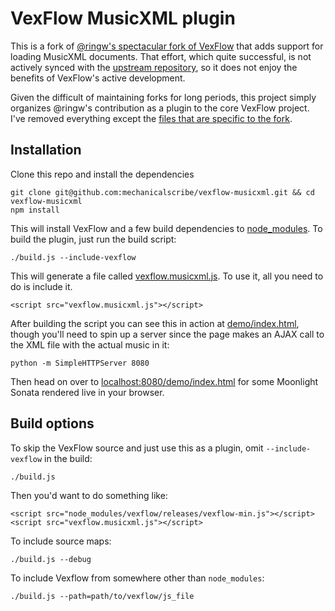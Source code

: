 # VexFlow MusicXML plugin

This is a fork of [@ringw's spectacular fork of VexFlow](https://github.com/ringw/vexflow/tree/musicxml) that adds support for loading MusicXML documents. That effort, which quite successful, is not actively synced with the [upstream repository](https://github.com/0xfe/vexflow), so it does not enjoy the benefits of VexFlow's active development.

Given the difficult of maintaining forks for long periods, this project simply organizes @ringw's contribution as a plugin to the core VexFlow project. I've removed everything except the [files that are specific to the fork](https://github.com/ringw/vexflow/compare/0xfe:master...musicxml).

## Installation

Clone this repo and install the dependencies

	git clone git@github.com:mechanicalscribe/vexflow-musicxml.git && cd vexflow-musicxml
	npm install

This will install VexFlow and a few build dependencies to [node_modules](/node_modules). To build the plugin, just run the build script:

	./build.js --include-vexflow

This will generate a file called [vexflow.musicxml.js](vexflow.musicxml.js). To use it, all you need to do is include it.

	<script src="vexflow.musicxml.js"></script>

After building the script you can see this in action at [demo/index.html](demo/index.html), though you'll need to spin up a server since the page makes an AJAX call to the XML file with the actual music in it:

	python -m SimpleHTTPServer 8080

Then head on over to [localhost:8080/demo/index.html](http://localhost:8080/demo/index.html) for some Moonlight Sonata rendered live in your browser.

## Build options

To skip the VexFlow source and just use this as a plugin, omit `--include-vexflow` in the build:

	./build.js

Then you'd want to do something like:

	<script src="node_modules/vexflow/releases/vexflow-min.js"></script>
	<script src="vexflow.musicxml.js"></script>

To include source maps:

	./build.js --debug

To include Vexflow from somewhere other than `node_modules`:

	./build.js --path=path/to/vexflow/js_file